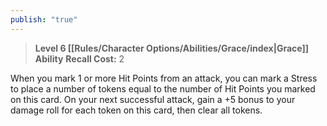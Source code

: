 ```yaml
---
publish: "true"
---
```

> **Level 6 [[Rules/Character Options/Abilities/Grace/index|Grace]] Ability**
> **Recall Cost:** 2

When you mark 1 or more Hit Points from an attack, you can mark a Stress to place a number of tokens equal to the number of Hit Points you marked on this card. On your next successful attack, gain a +5 bonus to your damage roll for each token on this card, then clear all tokens.
